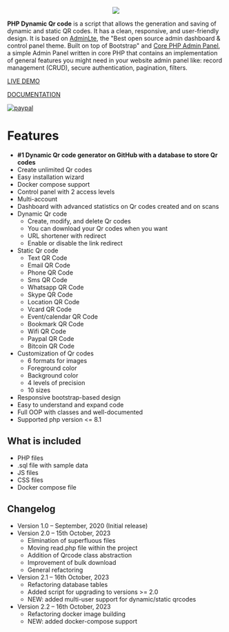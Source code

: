 <p align="center"><img src="https://www.giandonatoinverso.it/documentation/assets/DynamicQRCode_Original.png"></p>

**PHP Dynamic Qr code** is a script that allows the generation and saving of dynamic and static QR codes. It has a clean, responsive, and user-friendly design. It is based on [AdminLte](https://adminlte.io/), the "Best open source admin dashboard & control panel theme. Built on top of Bootstrap" and [Core PHP Admin Panel](https://github.com/chetans9/core-php-admin-panel), a simple Admin Panel written in core PHP that contains an implementation of general features you might need in your website admin panel like: record management (CRUD), secure authentication, pagination, filters.

[LIVE DEMO](https://giandonatoinverso.it/qrcode)

[DOCUMENTATION](https://giandonatoinverso.it/documentation)

[![paypal](https://www.paypalobjects.com/en_US/i/btn/btn_donateCC_LG.gif)](https://www.paypal.com/cgi-bin/webscr?cmd=_s-xclick&hosted_button_id=UEYVHYZYCGYYN)

# Features

- **#1 Dynamic Qr code generator on GitHub with a database to store Qr codes**
- Create unlimited Qr codes
- Easy installation wizard
- Docker compose support
- Control panel with 2 access levels
- Multi-account 
- Dashboard with advanced statistics on Qr codes created and on scans
- Dynamic Qr code
    - Create, modify, and delete Qr codes
    - You can download your Qr codes when you want
    - URL shortener with redirect
    - Enable or disable the link redirect
- Static Qr code
    - Text QR Code
    - Email QR Code
    - Phone QR Code
    - Sms QR Code
    - Whatsapp QR Code
    - Skype QR Code
    - Location QR Code
    - Vcard QR Code
    - Event/calendar QR Code
    - Bookmark QR Code
    - Wifi QR Code
    - Paypal QR Code
    - Bitcoin QR Code
- Customization of Qr codes
    - 6 formats for images
    - Foreground color
    - Background color
    - 4 levels of precision
    - 10 sizes
- Responsive bootstrap-based design
- Easy to understand and expand code
- Full OOP with classes and well-documented
- Supported php version <= 8.1

## What is included

- PHP files
- .sql file with sample data
- JS files
- CSS files
- Docker compose file

## Changelog

- Version 1.0 – September, 2020 (Initial release)
- Version 2.0 – 15th October, 2023
    - Elimination of superfluous files
    - Moving read.php file within the project
    - Addition of Qrcode class abstraction
    - Improvement of bulk download
    - General refactoring
- Version 2.1 – 16th October, 2023
    - Refactoring database tables
    - Added script for upgrading to versions >= 2.0
    - NEW: added multi-user support for dynamic/static qrcodes
- Version 2.2 – 16th October, 2023
    - Refactoring docker image building
    - NEW: added docker-compose support
